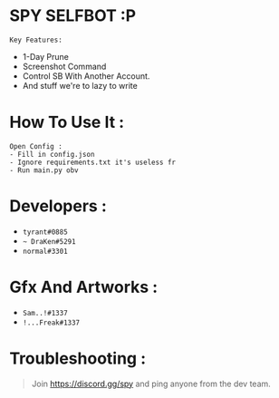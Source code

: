 #
# SPY SELFBOT :P

```Key Features:```
- 1-Day Prune
- Screenshot Command
- Control SB With Another Account.
- And stuff we're to lazy to write

# How To Use It : 

```
Open Config :
- Fill in config.json
- Ignore requirements.txt it's useless fr
- Run main.py obv
```

# Developers :

- `tyrant#0885`
- `~ DraKen#5291`
- `normal#3301`

# Gfx And Artworks : 
- `Sam..!#1337`
- `!...Freak#1337`

# Troubleshooting :

> Join https://discord.gg/spy and ping anyone from the dev team.
